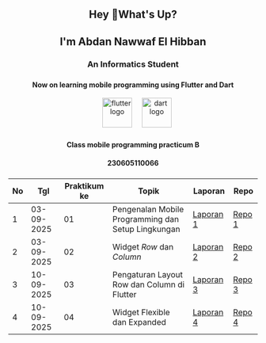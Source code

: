 <h2 align="center">Hey 👋What's Up?</h1>
<h2 align="center">I'm Abdan Nawwaf El Hibban</h2>
<h3 align="center">An Informatics Student</h3>

###

<h4 align="center">Now on learning mobile programming using Flutter and Dart</h4>
<div align="center">
  <img width="12" />
  <img src="https://skillicons.dev/icons?i=flutter" height="60" alt="flutter logo"  />
  <img width="12" />
  <img src="https://skillicons.dev/icons?i=dart" height="60" alt="dart logo"  />
</div>

###

<h4 align="center">Class mobile programming practicum B</h4>
<h4 align="center">230605110066</h4>

###

  |No   |Tgl   |Praktikum ke   |Topik   |Laporan   |Repo   |
| ------------ | ------------ | ------------ | ------------ | ------------ | ------------ |
|1   |03-09-2025   |01   |Pengenalan Mobile Programming dan Setup Lingkungan   |[Laporan 1](https://docs.google.com/document/d/1mhKYndVAu5TEQQJxE9DRcYpHpEv0yCld/edit?usp=sharing&ouid=104451636129365296931&rtpof=true&sd=true "Laporan 1")   |[Repo 1](https://github.com/Abdannawwaf1/Mobile-Programming-Practicum/tree/main/praktikum1 "Repo 1")   |
|2   |03-09-2025   |02   |Widget *Row* dan *Column*   |[Laporan 2](https://docs.google.com/document/d/1T198tnaJr29Yeezvhjb07ez_Nz0poDWt/edit?usp=drive_link&ouid=104451636129365296931&rtpof=true&sd=true "Laporan 2")   |[Repo 2](https://github.com/Abdannawwaf1/Mobile-Programming-Practicum/tree/main/praktikum2 "Repo 2")   |
|3   |10-09-2025   |03   |Pengaturan Layout Row dan Column di Flutter   |[Laporan 3](https://docs.google.com/document/d/1DT4bVfqzSzbjkK6nxIlcmhCNFGIRso9f/edit?usp=drive_link&ouid=104451636129365296931&rtpof=true&sd=true "Laporan 3")   |[Repo 3](https://github.com/Abdannawwaf1/Mobile-Programming-Practicum/tree/main/praktikum3 "Repo 3")   |
|4   |10-09-2025   |04   |Widget Flexible dan Expanded   |[Laporan 4](https://docs.google.com/document/d/1rd5xeQygV0yojmqgwiZ09XHY3ws_0PEM/edit?usp=drive_link&ouid=104451636129365296931&rtpof=true&sd=true "Laporan 4")   |[Repo 4](https://github.com/Abdannawwaf1/Mobile-Programming-Practicum/tree/main/praktikum4 "Repo 4")   |

###
